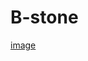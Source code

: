 # B-stone

[image](https://user-images.githubusercontent.com/28599454/41086111-af4bc3b0-6a41-11e8-9f9f-2d642b12666e.png)
